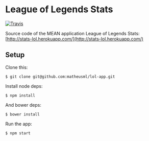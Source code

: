 # League of Legends Stats

[![Travis](https://img.shields.io/travis/matheusml/lol-app.svg?style=flat)](https://travis-ci.org/matheusml/lol-app)

Source code of the MEAN application League of Legends Stats:
[http://stats-lol.herokuapp.com/](http://stats-lol.herokuapp.com/)

## Setup
Clone this:
```
$ git clone git@github.com:matheusml/lol-app.git
```

Install node deps:

```
$ npm install
```

And bower deps:
```
$ bower install
```

Run the app:
```
$ npm start
```
